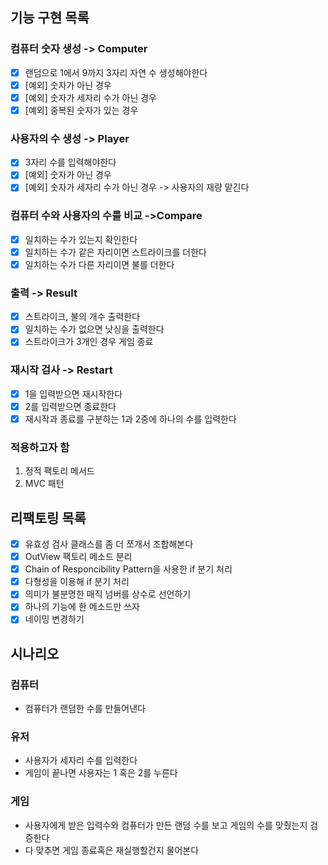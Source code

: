 ## 기능 구현 목록

### 컴퓨터 숫자 생성 ->  Computer

- [x] 랜덤으로 1에서 9까지 3자리 자연 수 생성해야한다
- [x] [예외] 숫자가 아닌 경우
- [x] [예외] 숫자가 세자리 수가 아닌 경우
- [x] [예외] 중복된 숫자가 있는 경우

### 사용자의 수 생성 -> Player

- [x] 3자리 수를 입력해야한다
- [x] [예외] 숫자가 아닌 경우
- [x] [예외] 숫자가 세자리 수가 아닌 경우 -> 사용자의 재량 맡긴다

### 컴퓨터 수와 사용자의 수를 비교 ->Compare

- [x] 일치하는 수가 있는지 확인한다
- [x] 일치하는 수가 같은 자리이면 스트라이크를 더한다
- [x] 일치하는 수가 다른 자리이면 불를 더한다

### 출력 ->  Result

- [x] 스트라이크, 불의 개수 출력한다
- [x] 일치하는 수가 없으면 낫싱을 출력한다
- [x] 스트라이크가 3개인 경우 게임 종료

### 재시작 검사 -> Restart

- [x] 1을 입력받으면 재시작한다
- [x] 2를 입력받으면 종료한다
- [x] 재시작과 종료를 구분하는 1과 2중에 하나의 수를 입력한다

### 적용하고자 함

1. 정적 팩토리 메서드
2. MVC 패턴

## 리팩토링 목록

- [x] 유효성 검사 클래스를 좀 더 쪼개서 조합해본다
- [x] OutView 팩토리 메소드 분리
- [x] Chain of Responcibility Pattern을 사용한 if 분기 처리
- [x] 다형성을 이용해 if 분기 처리
- [x] 의미가 불분명한 매직 넘버를 상수로 선언하기
- [x] 하나의 기능에 한 메소드만 쓰자
- [x] 네이밍 변경하기

## 시나리오

### 컴퓨터

- 컴퓨터가 랜덤한 수를 만들어낸다

### 유저

- 사용자가 세자리 수를 입력한다
- 게임이 끝나면 사용자는 1 혹은 2를 누른다

### 게임

- 사용자에게 받은 입력수와 컴퓨터가 만든 랜덤 수를 보고 게임의 수를 맞췄는지 검증한다
- 다 맞추면 게임 종료혹은 재실행할건지 물어본다